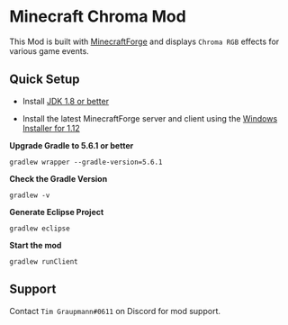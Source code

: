# Minecraft Chroma Mod

This Mod is built with [MinecraftForge](https://minecraftforge.net) and displays `Chroma RGB` effects for various game events.

## Quick Setup

* Install [JDK 1.8 or better](https://www.oracle.com/technetwork/java/javase/downloads/jdk8-downloads-2133151.html)

* Install the latest MinecraftForge server and client using the [Windows Installer for 1.12](https://files.minecraftforge.net/maven/net/minecraftforge/forge/index_1.12.2.html)


**Upgrade Gradle to 5.6.1 or better**

```
gradlew wrapper --gradle-version=5.6.1﻿
```


**Check the Gradle Version**

```
gradlew -v
```


**Generate Eclipse Project**

```
gradlew eclipse
```


**Start the mod**

```
gradlew runClient
```

## Support

Contact `Tim Graupmann#0611` on Discord for mod support.
